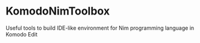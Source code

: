 # KomodoNimToolbox
Useful tools to build IDE-like environment for Nim programming language in Komodo Edit
